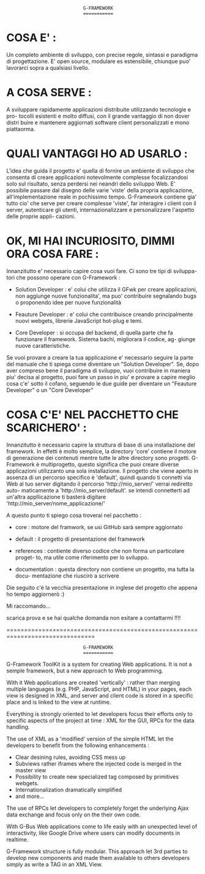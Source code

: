                                 G-FRAMEWORK
                                ===========

COSA E' :
=========

Un completo ambiente di sviluppo, con precise regole, sintassi e paradigma di
progettazione. E' open source, modulare es estensibile, chiunque puo' lavorarci
sopra a qualsiasi livello.


A COSA SERVE :
==============

A sviluppare rapidamente applicazioni distribuite utilizzando tecnologie e pro-
tocolli esistenti e molto diffusi, con il grande vantaggio di non dover distri
buire e mantenere aggiornati software client personalizzati e mono piattaorma.


QUALI VANTAGGI HO AD USARLO :
=============================

L'idea che guida il progetto e' quella di fornire un ambiente di sviluppo che
consenta di creare applicazioni notevolmente complesse focalizzandosi solo sul
risultato, senza perdersi nei neandri dello sviluppo Web. E' possibile passare
dal disegno delle varie 'viste' della propria applicazione, all'implementazione
reale in pochissimo tempo. G-Framework contiene gia' tutto cio' che serve per
creare complesse 'viste', far interagire i client con il server, autenticare
gli utenti, internazionalizzare e personalizzare l'aspetto delle proprie appli-
cazioni.


OK, MI HAI INCURIOSITO, DIMMI ORA COSA FARE :
=============================================

Innanzitutto e' necessario capire cosa vuoi fare. Ci sono tre tipi di sviluppa-
tori che possono operare con G-Framework :

- Solution Developer : e' colui che utilizza il GFwk per creare applicazioni,
                       non aggiunge nuove funzionalita', ma puo' contribuire
                       segnalando bugs o proponendo idee per nuove funzionalità

- Feauture Developer : e' colui che contribuisce creando principalmente nuovi
                       webgets, librerie JavaScript hot-plug e temi. 

- Core Developer     : si occupa del backend, di quella parte che fa funzionare
                       il framework. Sistema bachi, migliorara il codice, ag-
                       giunge nuove caratteristiche.

Se vuoi provare a creare la tua applicazione e' necessario seguire la parte del
manuale che ti spiega come diventare un "Solution Developer". Se, dopo aver
compreso bene il paradigma di sviluppo, vuoi contribuire in maniera piu' decisa
al progetto, puoi fare un passo in piu' e provare a capire meglio cosa c'e' 
sotto il cofano, seguendo le due guide per diventare un "Feauture Developer" o
un "Core Developer"


COSA C'E' NEL PACCHETTO CHE SCARICHERO' :
========================================

Innanzitutto è necessario capire la struttura di base di una installazione del
framework. In effetti è molto semplice, la directory 'core' contiene il motore
di generazione dei contenuti mentre tutte le altre directory sono progetti.
G-Framework è multiprogetto, questo significa che puoi creare diverse
applicazioni utilizzanto una sola installazione. Il progetto che viene aperto in
assenza di un percorso specifico è 'default', quindi quando ti connetti via Web
al tuo server digitando il percorso 'http://mio_server/' verrai rediretto auto-
maticamente a 'http://mio_server/default'. se intendi connetterti ad un'altra
appllicazione ti basterà digitare 'http://mio_server/nome_applicazione/'  

A questo punto ti spiego cosa troverai nel pacchetto :

- core          : motore del framwork, se usi GitHub sarà sempre aggiornato

- default       : il progetto di presentazione del framework

- references    : contiente diverso codice che non forma un particolare proget-
                  to, ma utile come riferimento per lo sviluppo.

- documentation : questa directory non contiene un progetto, ma tutta la docu-
                  mentazione che riuscirò a scrivere



Die seguito c'è la vecchia presentazione in inglese del progetto che appena ho
tempo aggiornerò :)

Mi raccomando...

   scarica prova e se hai qualche domanda non esitare a contattarmi !!!!

===============================================================================





                                G-FRAMEWORK
                                ===========
                                
G-Framework ToolKit is a system for creating Web applications. It is not a 
semple framework, but a new approach to Web programming.

With it Web applications are created 'vertically' : rather than merging multiple
languages (e.g. PHP, JavaScript, and HTML) in your pages, each view is designed
in XML, and server and client code is stored in a specific place and is linked
to the view at runtime.

Everything is strongly oriented to let developers focus their efforts only to
specific aspects of the project at time : XML for the GUI, RPCs for the
data handling.

The use of XML as a 'modified' version of the simple HTML let the developers
to benefit from the following enhancements :

- Clear desining rules, avoiding CSS mess up
- Subviews rather iframes where the injected code is merged in the master view
- Possibility to create new specialized tag composed by primitives webgets.
- Internationalization dramatically simplified
- and more...

The use of RPCs let developers to completely forget the underlying Ajax 
data exchange and focus only on the their own code.

With G-Bus Web applications come to life easly with an unexpected level of
interactivity, like Google Drive where users can modify documents in realtime.

G-Framework structure is fully modular. This approach let 3rd parties to develop
new components and made them available to others developers simply as write
a TAG in an XML View.